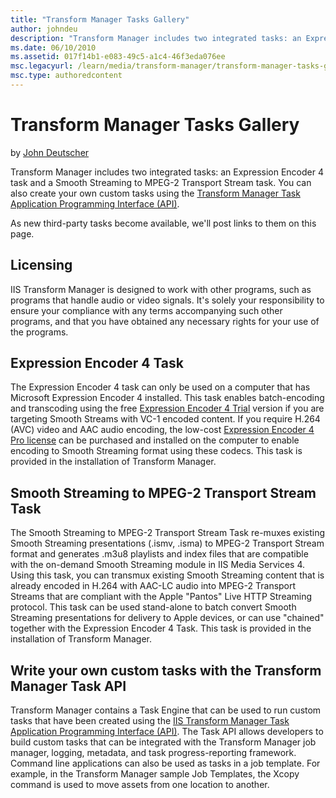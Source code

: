 ```yaml
---
title: "Transform Manager Tasks Gallery"
author: johndeu
description: "Transform Manager includes two integrated tasks: an Expression Encoder 4 task and a Smooth Streaming to MPEG-2 Transport Stream task. You can also create you..."
ms.date: 06/10/2010
ms.assetid: 017f14b1-e083-49c5-a1c4-46f3eda076ee
msc.legacyurl: /learn/media/transform-manager/transform-manager-tasks-gallery
msc.type: authoredcontent
---
```

Transform Manager Tasks Gallery
====================
by [John Deutscher](https://github.com/johndeu)

Transform Manager includes two integrated tasks: an Expression Encoder 4 task and a Smooth Streaming to MPEG-2 Transport Stream task. You can also create your own custom tasks using the [Transform Manager Task Application Programming Interface (API)](transform-manager-tasks-gallery.md#taskapi).

As new third-party tasks become available, we'll post links to them on this page.

## Licensing

IIS Transform Manager is designed to work with other programs, such as programs that handle audio or video signals. It's solely your responsibility to ensure your compliance with any terms accompanying such other programs, and that you have obtained any necessary rights for your use of the programs.

## Expression Encoder 4 Task

The Expression Encoder 4 task can only be used on a computer that has Microsoft Expression Encoder 4 installed. This task enables batch-encoding and transcoding using the free [Expression Encoder 4 Trial](https://www.microsoft.com/expression/products/EncoderPro_Overview.aspx) version if you are targeting Smooth Streams with VC-1 encoded content. If you require H.264 (AVC) video and AAC audio encoding, the low-cost [Expression Encoder 4 Pro license](https://www.microsoft.com/expression/products/Purchase.aspx) can be purchased and installed on the computer to enable encoding to Smooth Streaming format using these codecs. This task is provided in the installation of Transform Manager.

## Smooth Streaming to MPEG-2 Transport Stream Task

The Smooth Streaming to MPEG-2 Transport Stream Task re-muxes existing Smooth Streaming presentations (.ismv, .isma) to MPEG-2 Transport Stream format and generates .m3u8 playlists and index files that are compatible with the on-demand Smooth Streaming module in IIS Media Services 4. Using this task, you can transmux existing Smooth Streaming content that is already encoded in H.264 with AAC-LC audio into MPEG-2 Transport Streams that are compliant with the Apple "Pantos" Live HTTP Streaming protocol. This task can be used stand-alone to batch convert Smooth Streaming presentations for delivery to Apple devices, or can use "chained" together with the Expression Encoder 4 Task. This task is provided in the installation of Transform Manager.

<a id="taskapi"></a>

## Write your own custom tasks with the Transform Manager Task API

Transform Manager contains a Task Engine that can be used to run custom tasks that have been created using the [IIS Transform Manager Task Application Programming Interface (API)](https://go.microsoft.com/?linkid=9735626). The Task API allows developers to build custom tasks that can be integrated with the Transform Manager job manager, logging, metadata, and task progress-reporting framework. Command line applications can also be used as tasks in a job template. For example, in the Transform Manager sample Job Templates, the Xcopy command is used to move assets from one location to another.
